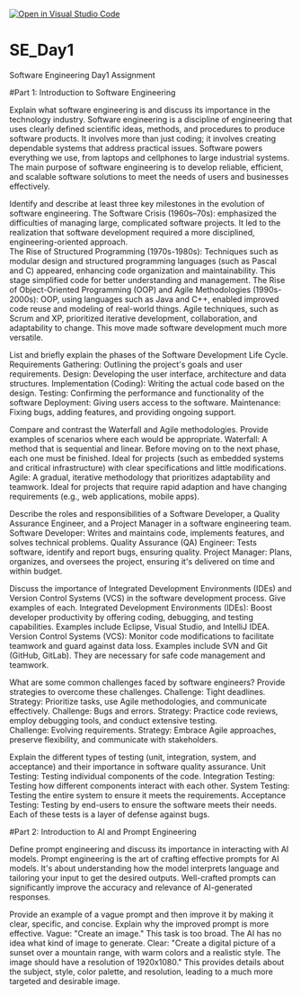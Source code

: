 [![Open in Visual Studio Code](https://classroom.github.com/assets/open-in-vscode-2e0aaae1b6195c2367325f4f02e2d04e9abb55f0b24a779b69b11b9e10269abc.svg)](https://classroom.github.com/online_ide?assignment_repo_id=18380909&assignment_repo_type=AssignmentRepo)
# SE_Day1
Software Engineering Day1 Assignment

#Part 1: Introduction to Software Engineering

Explain what software engineering is and discuss its importance in the technology industry.
Software engineering is a discipline of engineering that uses clearly defined scientific ideas, methods, and procedures to produce software products.  It involves more than just coding; it involves creating dependable systems that address practical issues.  Software powers everything we use, from laptops and cellphones to large industrial systems. The main purpose of software engineering is to develop reliable, efficient, and scalable software solutions to meet the needs of users and businesses effectively.

Identify and describe at least three key milestones in the evolution of software engineering.
The Software Crisis (1960s–70s): emphasized the difficulties of managing large, complicated software projects.  It led to the realization that software development required a more disciplined, engineering-oriented approach.  
The Rise of Structured Programming (1970s-1980s): Techniques such as modular design and structured programming languages (such as Pascal and C) appeared, enhancing code organization and maintainability.  This stage simplified code for better understanding and management. 
 The Rise of Object-Oriented Programming (OOP) and Agile Methodologies (1990s-2000s): OOP, using languages such as Java and C++, enabled improved code reuse and modeling of real-world things.  Agile techniques, such as Scrum and XP, prioritized iterative development, collaboration, and adaptability to change.  This move made software development much more versatile.

List and briefly explain the phases of the Software Development Life Cycle.
Requirements Gathering: Outlining the project's goals and user requirements.
Design: Developing the user interface, architecture and data structures.
Implementation (Coding): Writing the actual code based on the design.
Testing: Confirming the performance and functionality of the software
Deployment:  Giving users access to the software.
Maintenance: Fixing bugs, adding features, and providing ongoing support.

Compare and contrast the Waterfall and Agile methodologies. Provide examples of scenarios where each would be appropriate.
Waterfall: A method that is sequential and linear.  Before moving on to the next phase, each one must be finished.  Ideal for projects (such as embedded systems and critical infrastructure) with clear specifications and little modifications.  
Agile: A gradual, iterative methodology that prioritizes adaptability and teamwork.  Ideal for projects that require rapid adaption and have changing requirements (e.g., web applications, mobile apps).

Describe the roles and responsibilities of a Software Developer, a Quality Assurance Engineer, and a Project Manager in a software engineering team.
Software Developer: Writes and maintains code, implements features, and solves technical problems.
Quality Assurance (QA) Engineer: Tests software,  identify and report bugs, ensuring quality.
Project Manager: Plans, organizes, and oversees the project, ensuring it's delivered on time and within budget.

Discuss the importance of Integrated Development Environments (IDEs) and Version Control Systems (VCS) in the software development process. Give examples of each.
Integrated Development Environments (IDEs): Boost developer productivity by offering coding, debugging, and testing capabilities.  Examples include Eclipse, Visual Studio, and IntelliJ IDEA.  
Version Control Systems (VCS): Monitor code modifications to facilitate teamwork and guard against data loss.  Examples include SVN and Git (GitHub, GitLab).  They are necessary for safe code management and teamwork.

What are some common challenges faced by software engineers? Provide strategies to overcome these challenges.
Challenge: Tight deadlines.
   Strategy: Prioritize tasks, use Agile methodologies, and communicate effectively.
Challenge: Bugs and errors.
   Strategy:  Practice code reviews, employ debugging tools, and conduct extensive testing.  
 Challenge: Evolving requirements.
   Strategy: Embrace Agile approaches, preserve flexibility, and communicate with stakeholders.

Explain the different types of testing (unit, integration, system, and acceptance) and their importance in software quality assurance.
Unit Testing: Testing individual components of the code.
Integration Testing: Testing how different components interact with each other.
System Testing: Testing the entire system to ensure it meets the requirements.
Acceptance Testing: Testing by end-users to ensure the software meets their needs. Each of these tests is a layer of defense against bugs.

#Part 2: Introduction to AI and Prompt Engineering


Define prompt engineering and discuss its importance in interacting with AI models.
Prompt engineering is the art of crafting effective prompts for AI models. It's about understanding how the model interprets language and tailoring your input to get the desired outputs.  Well-crafted prompts can significantly improve the accuracy and relevance of AI-generated responses.

Provide an example of a vague prompt and then improve it by making it clear, specific, and concise. Explain why the improved prompt is more effective.
Vague: "Create an image."
   This task is too broad. The AI has no idea what kind of image to generate.
 Clear: "Create a digital picture of a sunset over a mountain range, with warm colors and a realistic style. The image should have a resolution of 1920x1080."
   This provides details about the subject, style, color palette, and resolution, leading to a much more targeted and desirable image.

